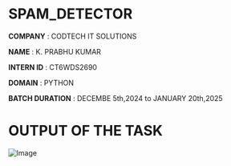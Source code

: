 # SPAM_DETECTOR

**COMPANY** : CODTECH IT SOLUTIONS

**NAME** : K. PRABHU KUMAR

**INTERN ID** : CT6WDS2690

**DOMAIN** : PYTHON

**BATCH DURATION** : DECEMBE 5th,2024 to JANUARY 20th,2025

# OUTPUT OF THE TASK

![Image](https://github.com/user-attachments/assets/5fa3ef31-5251-4b2f-8870-8c34b5492a04)
